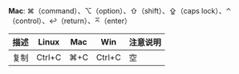 **Mac**: ⌘（command）、⌥（option）、⇧（shift）、⇪（caps lock）、⌃（control）、↩（return）、⌅（enter）  

|描述|Linux|Mac|Win|注意说明|  
|----|---|---|---|----|  
|复制|Ctrl+C|⌘+C|Ctrl+C|空|  
